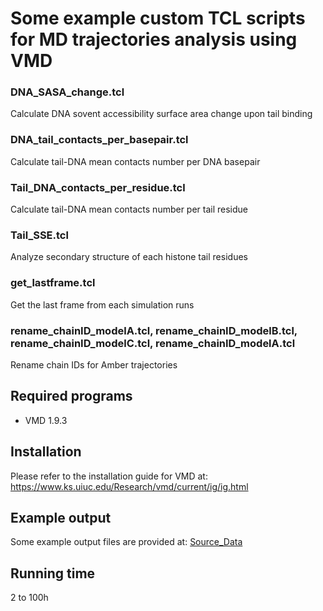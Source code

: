 # Some example custom TCL scripts for MD trajectories analysis using VMD

### DNA_SASA_change.tcl

Calculate DNA sovent accessibility surface area change upon tail binding 

### DNA_tail_contacts_per_basepair.tcl

Calculate tail-DNA mean contacts number per DNA basepair

### Tail_DNA_contacts_per_residue.tcl

Calculate tail-DNA mean contacts number per tail residue

### Tail_SSE.tcl

Analyze secondary structure of each histone tail residues

### get_lastframe.tcl

Get the last frame from each simulation runs

###  rename_chainID_modelA.tcl, rename_chainID_modelB.tcl, rename_chainID_modelC.tcl, rename_chainID_modelA.tcl

Rename chain IDs for Amber trajectories
 
## Required programs

* VMD 1.9.3

## Installation

Please refer to the installation guide for VMD at: https://www.ks.uiuc.edu/Research/vmd/current/ig/ig.html

## Example output

Some example output files are provided at: [Source_Data](https://github.com/yunhuip/Supplementary-data-for-Peng-et-al-2021/tree/main/Source_Data)

## Running time

2 to 100h


